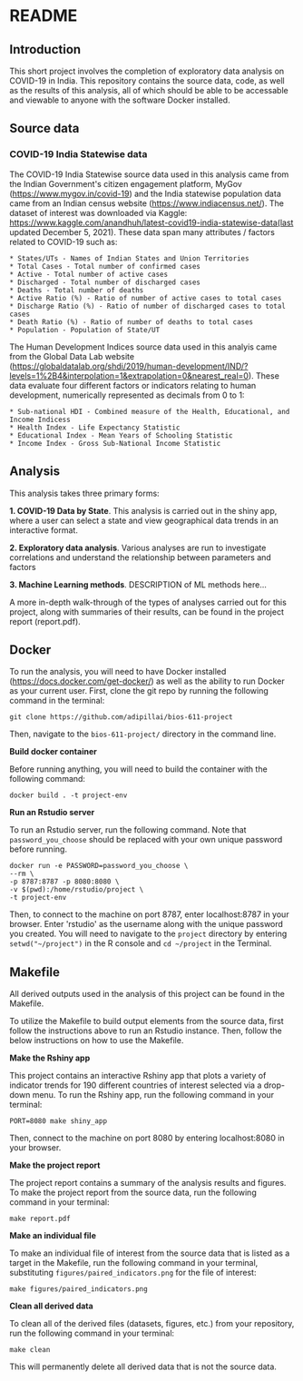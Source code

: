 # README

## Introduction

This short project involves the completion of exploratory data analysis on COVID-19 in India. This repository contains the source data, code, as well as the results of this analysis, all of which should be able to be accessable and viewable to anyone with the software Docker installed. 

## Source data

### COVID-19 India Statewise data

The COVID-19 India Statewise source data used in this analysis came from the Indian Government's citizen engagement platform, MyGov (https://www.mygov.in/covid-19) and the India statewise population data came from an Indian census website (https://www.indiacensus.net/). The dataset of interest was downloaded via Kaggle: https://www.kaggle.com/anandhuh/latest-covid19-india-statewise-data(last updated December 5, 2021). These data span many attributes / factors related to COVID-19 such as:

	* States/UTs - Names of Indian States and Union Territories     
	* Total Cases - Total number of confirmed cases
	* Active - Total number of active cases
	* Discharged - Total number of discharged cases   
	* Deaths - Total number of deaths
	* Active Ratio (%) - Ratio of number of active cases to total cases     
	* Discharge Ratio (%) - Ratio of number of discharged cases to total cases     
	* Death Ratio (%) - Ratio of number of deaths to total cases
	* Population - Population of State/UT

The Human Development Indices source data used in this analyis came from the Global Data Lab website (https://globaldatalab.org/shdi/2019/human-development/IND/?levels=1%2B4&interpolation=1&extrapolation=0&nearest_real=0). These data evaluate four different factors or indicators relating to human development, numerically represented as decimals from 0 to 1: 

	* Sub-national HDI - Combined measure of the Health, Educational, and Income Indicess
	* Health Index - Life Expectancy Statistic
	* Educational Index - Mean Years of Schooling Statistic
	* Income Index - Gross Sub-National Income Statistic

## Analysis

This analysis takes three primary forms:

  **1. COVID-19 Data by State**. This analysis is carried out in the shiny app, where a user can select a state and view geographical data trends in an interactive format.     
  
  **2. Exploratory data analysis**. Various analyses are run to investigate correlations and understand the relationship between parameters and factors       
  
  **3. Machine Learning methods**. DESCRIPTION of ML methods here...    
  
A more in-depth walk-through of the types of analyses carried out for this project, along with summaries of their results, can be found in the project report (report.pdf).

## Docker

To run the analysis, you will need to have Docker installed (https://docs.docker.com/get-docker/) as well as the ability to run Docker as your current user.
First, clone the git repo by running the following command in the terminal:
```
git clone https://github.com/adipillai/bios-611-project
```

Then, navigate to the `bios-611-project/` directory in the command line.     

**Build docker container**     

Before running anything, you will need to build the container with the following command:     
```
docker build . -t project-env
```     

**Run an Rstudio server**     

To run an Rstudio server, run the following command. Note that `password_you_choose` should be replaced with your own unique password before running.     

```
docker run -e PASSWORD=password_you_choose \
--rm \
-p 8787:8787 -p 8080:8080 \
-v $(pwd):/home/rstudio/project \
-t project-env
```     

Then, to connect to the machine on port 8787, enter localhost:8787 in your browser. Enter 'rstudio' as the username along with the unique password you created. You will need to navigate to the `project` directory by entering `setwd("~/project")` in the R console and `cd ~/project` in the Terminal.


## Makefile

All derived outputs used in the analysis of this project can be found in the Makefile.    

To utilize the Makefile to build output elements from the source data, first follow the instructions above to run an Rstudio instance. Then, follow the below instructions on how to use the Makefile.

**Make the Rshiny app**

This project contains an interactive Rshiny app that plots a variety of indicator trends for 190 different countries of interest selected via a drop-down menu. To run the Rshiny app, run the following command in your terminal:
```
PORT=8080 make shiny_app
```
Then, connect to the machine on port 8080 by entering localhost:8080 in your browser.

**Make the project report**    

The project report contains a summary of the analysis results and figures. To make the project report from the source data, run the following command in your terminal:
```
make report.pdf
```

**Make an individual file**     

To make an individual file of interest from the source data that is listed as a target in the Makefile, run the following command in your terminal, substituting `figures/paired_indicators.png` for the file of interest:     
```
make figures/paired_indicators.png
```

**Clean all derived data**

To clean all of the derived files (datasets, figures, etc.) from your repository, run the following command in your terminal:
```
make clean
```
This will permanently delete all derived data that is not the source data.



